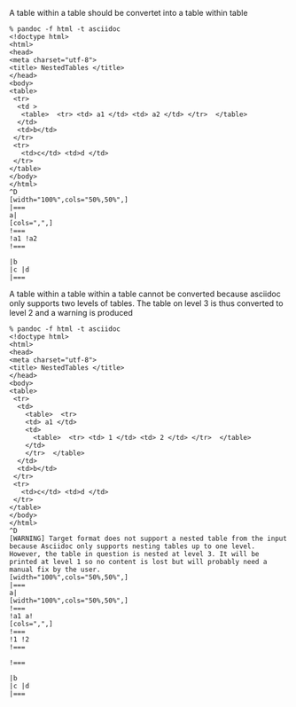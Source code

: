A table within a table should be convertet into a table within table

```
% pandoc -f html -t asciidoc
<!doctype html>
<html>
<head>
<meta charset="utf-8">
<title> NestedTables </title>
</head>
<body>
<table>
 <tr>
  <td >
   <table>  <tr> <td> a1 </td> <td> a2 </td> </tr>  </table>
  </td>
  <td>b</td>
 </tr>
 <tr>
   <td>c</td> <td>d </td>
 </tr>
</table>
</body>
</html>
^D
[width="100%",cols="50%,50%",]
|===
a|
[cols=",",]
!===
!a1 !a2
!===

|b
|c |d
|===
```

A table within a table within a table cannot be converted because asciidoc only supports two levels of tables.
The table on level 3 is thus converted to level 2 and a warning is produced
```
% pandoc -f html -t asciidoc
<!doctype html>
<html>
<head>
<meta charset="utf-8">
<title> NestedTables </title>
</head>
<body>
<table>
 <tr>
  <td>
    <table>  <tr>
	<td> a1 </td>
	<td>
	  <table>  <tr> <td> 1 </td> <td> 2 </td> </tr>  </table>
	</td>
    </tr>  </table>
  </td>
  <td>b</td>
 </tr>
 <tr>
   <td>c</td> <td>d </td>
 </tr>
</table>
</body>
</html>
^D
[WARNING] Target format does not support a nested table from the input because Asciidoc only supports nesting tables up to one level. However, the table in question is nested at level 3. It will be printed at level 1 so no content is lost but will probably need a manual fix by the user.
[width="100%",cols="50%,50%",]
|===
a|
[width="100%",cols="50%,50%",]
!===
!a1 a!
[cols=",",]
!===
!1 !2
!===

!===

|b
|c |d
|===
```
